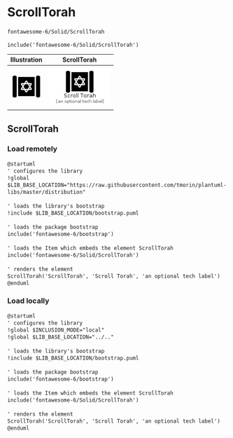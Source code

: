 # ScrollTorah


```text
fontawesome-6/Solid/ScrollTorah
```

```text
include('fontawesome-6/Solid/ScrollTorah')
```



| Illustration | ScrollTorah |
| :---: | :---: |
| ![illustration for Illustration](../../fontawesome-6/Solid/ScrollTorah.png) | ![illustration for ScrollTorah](../../fontawesome-6/Solid/ScrollTorah.Local.png) |




## ScrollTorah

### Load remotely
```plantuml
@startuml
' configures the library
!global $LIB_BASE_LOCATION="https://raw.githubusercontent.com/tmorin/plantuml-libs/master/distribution"

' loads the library's bootstrap
!include $LIB_BASE_LOCATION/bootstrap.puml

' loads the package bootstrap
include('fontawesome-6/bootstrap')

' loads the Item which embeds the element ScrollTorah
include('fontawesome-6/Solid/ScrollTorah')

' renders the element
ScrollTorah('ScrollTorah', 'Scroll Torah', 'an optional tech label')
@enduml
```

### Load locally
```plantuml
@startuml
' configures the library
!global $INCLUSION_MODE="local"
!global $LIB_BASE_LOCATION="../.."

' loads the library's bootstrap
!include $LIB_BASE_LOCATION/bootstrap.puml

' loads the package bootstrap
include('fontawesome-6/bootstrap')

' loads the Item which embeds the element ScrollTorah
include('fontawesome-6/Solid/ScrollTorah')

' renders the element
ScrollTorah('ScrollTorah', 'Scroll Torah', 'an optional tech label')
@enduml
```

